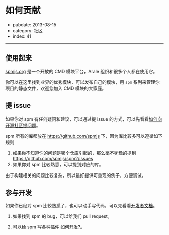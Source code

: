 # 如何贡献

- pubdate: 2013-08-15
- category: 社区
- index: 41

---

## 使用起来

[spmjs.org](https://spmjs.org) 是一个开放的 CMD 模块平台，Arale 组织和很多个人都在使用它。

你可以在这里找到业界的优秀模块，可以发布自己的模块，用 `spm` 系列来管理你项目的静态文件，欢迎您加入 CMD 模块的大家庭。


## 提 issue

如果你对 spm 有任何疑问和建议，可以通过提 issue 的方式，可以先看看[如何向开源社区提问题](https://github.com/seajs/seajs/issues/545)。

spm 所有的库都放在 https://github.com/spmjs 下，因为库比较多可以遵循如下规则

1. 如果你不知道你的问题是哪个仓库引起的，那么毫不犹豫的提到 https://github.com/spmjs/spm2/issues
2. 如果你对 spm 比较熟悉，可以提到对应的库。

由于构建相关的问题比较复杂，所以最好提供可重现的例子，方便调试。

## 参与开发

如果你已经对 spm 比较熟悉了，也可以动手写代码，可以先看看[开发者文档](../api/)。

1. 如果找到 spm 的 bug，可以给我们 pull request。

2. 可以给 spm 写各种插件 [如何开发?](../api/develop-plugin.html)。
